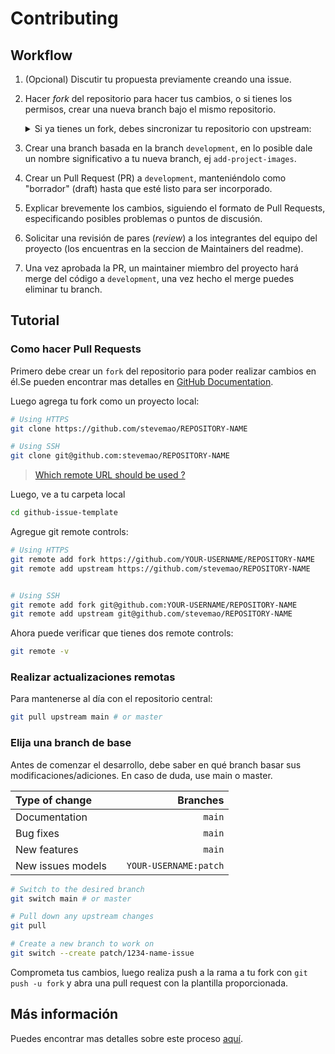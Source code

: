 # Contributing

## Workflow
1. (Opcional) Discutir tu propuesta previamente creando una issue.
2. Hacer _fork_ del repositorio para hacer tus cambios, o si tienes los permisos, crear una nueva branch bajo el mismo repositorio.
   <details><summary>Si ya tienes un fork, debes sincronizar tu repositorio con upstream:</summary>
   <ul>
    <li>Hacer un pull request y merge desde la branch `development` de este repositorio hacia `development` de tu fork</li>
    O
    
    <li>Desde github, usar "fetch upstream" y "fetch and merge" para hacer lo mismo pero con menos pasos</li>
    </ul>
</details>

3. Crear una branch basada en la branch `development`, en lo posible dale un nombre significativo a tu nueva branch, ej `add-project-images`.

4. Crear un Pull Request (PR) a `development`, manteniéndolo como "borrador" (draft) hasta que esté listo para ser incorporado.
5. Explicar brevemente los cambios, siguiendo el formato de Pull Requests, especificando posibles problemas o puntos de discusión.
6. Solicitar una revisión de pares (*review*) a los integrantes del equipo del proyecto (los encuentras en la seccion de Maintainers del readme).
7. Una vez aprobada la PR, un maintainer miembro del proyecto hará merge del código a `development`, una vez hecho el merge puedes eliminar tu branch.

   
   
## Tutorial
### Como hacer Pull Requests
Primero debe crear un `fork` del repositorio para poder realizar cambios en él.Se pueden encontrar mas detalles en [GitHub Documentation](https://docs.github.com/en/get-started/quickstart/fork-a-repo).

Luego agrega tu fork como un proyecto local:

```sh
# Using HTTPS
git clone https://github.com/stevemao/REPOSITORY-NAME

# Using SSH
git clone git@github.com:stevemao/REPOSITORY-NAME
```

> [Which remote URL should be used ?](https://docs.github.com/en/get-started/getting-started-with-git/about-remote-repositories)

Luego, ve a tu carpeta local

```sh
cd github-issue-template
```

Agregue git remote controls:

```sh
# Using HTTPS
git remote add fork https://github.com/YOUR-USERNAME/REPOSITORY-NAME
git remote add upstream https://github.com/stevemao/REPOSITORY-NAME


# Using SSH
git remote add fork git@github.com:YOUR-USERNAME/REPOSITORY-NAME
git remote add upstream git@github.com/stevemao/REPOSITORY-NAME
```

Ahora puede verificar que tienes dos remote controls:

```sh
git remote -v
```

### Realizar actualizaciones remotas
Para mantenerse al día con el repositorio central:

```sh
git pull upstream main # or master
```

### Elija una branch de base
Antes de comenzar el desarrollo, debe saber en qué branch basar sus modificaciones/adiciones. En caso de duda, use main o master.

| Type of change                |           | Branches              |
| :------------------           |:---------:| ---------------------:|
| Documentation                 |           | `main`              |
| Bug fixes                     |           | `main`              |
| New features                  |           | `main`              |
| New issues models             |           | `YOUR-USERNAME:patch` |

```sh
# Switch to the desired branch
git switch main # or master

# Pull down any upstream changes
git pull

# Create a new branch to work on
git switch --create patch/1234-name-issue
```

Comprometa tus cambios, luego realiza push a la rama a tu fork con `git push -u fork` y abra una pull request con la plantilla proporcionada.

## Más información

Puedes encontrar mas detalles sobre este proceso [aquí](https://docs.github.com/es/github/collaborating-with-issues-and-pull-requests/proposing-changes-to-your-work-with-pull-requests).